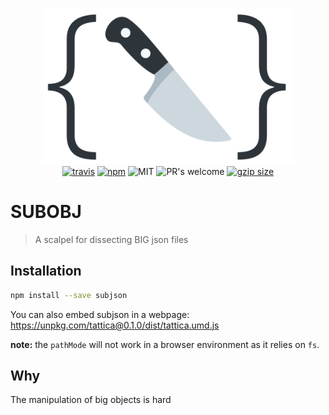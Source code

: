 <p align="center">
  <img src="media/subobj_logo.png" alt="subobj" height="250px" />
  <br>
  <a href="https://travis-ci.org/lucagez/subobj"><img src="https://travis-ci.com/lucagez/subobj.svg?branch=master" alt="travis"></a>
  <a href="https://www.npmjs.org/package/subobj"><img src="https://img.shields.io/npm/v/subobj.svg?style=flat" alt="npm"></a>
  <img src="https://img.shields.io/badge/license-MIT-f1c40f.svg" alt="MIT">
  <img src="https://img.shields.io/badge/PRs-welcome-6574cd.svg" alt="PR's welcome">
  <a href="https://unpkg.com/subobj"><img src="https://img.badgesize.io/https://unpkg.com/subobj/dist/subobj?compression=gzip" alt="gzip size"></a>
</p>

# SUBOBJ
> A scalpel for dissecting BIG json files

## Installation

```sh
npm install --save subjson
```

You can also embed subjson in a webpage:
<a href="https://unpkg.com/tattica@0.1.0/dist/tattica.umd.js">https://unpkg.com/tattica@0.1.0/dist/tattica.umd.js</a>

**note:** the `pathMode` will not work in a browser environment as it relies on `fs`.


## Why

The manipulation of big objects is hard



